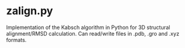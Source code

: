 # zalign.py
Implementation of the Kabsch algorithm in Python for 3D structural alignment/RMSD calculation. Can read/write files in .pdb, .gro and .xyz formats.
